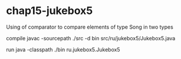 # chap15-jukebox5
Using of comparator to compare elements of type Song in two types

compile
javac -sourcepath ./src -d bin src/ru/jukebox5/Jukebox5.java 

run
java -classpath ./bin ru.jukebox5.Jukebox5 
